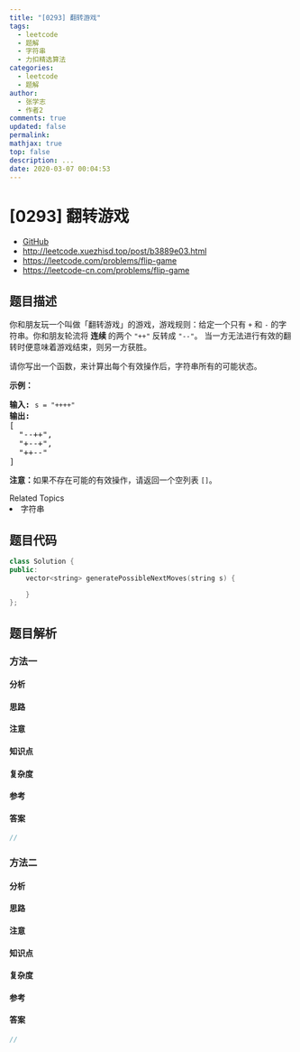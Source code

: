 ```yaml
---
title: "[0293] 翻转游戏"
tags:
  - leetcode
  - 题解
  - 字符串
  - 力扣精选算法
categories:
  - leetcode
  - 题解
author:
  - 张学志
  - 作者2
comments: true
updated: false
permalink:
mathjax: true
top: false
description: ...
date: 2020-03-07 00:04:53
---
```



# [0293] 翻转游戏
* [GitHub](https://github.com/algoboy101/LeetCodeCrowdsource/tree/master/_posts/QA/%5B0293%5D%20%E7%BF%BB%E8%BD%AC%E6%B8%B8%E6%88%8F.md)
* http://leetcode.xuezhisd.top/post/b3889e03.html
* https://leetcode.com/problems/flip-game
* https://leetcode-cn.com/problems/flip-game


## 题目描述

<p>你和朋友玩一个叫做「翻转游戏」的游戏，游戏规则：给定一个只有&nbsp;<code>+</code>&nbsp;和&nbsp;<code>-</code>&nbsp;的字符串。你和朋友轮流将&nbsp;<strong>连续 </strong>的两个&nbsp;<code>&quot;++&quot;</code>&nbsp;反转成&nbsp;<code>&quot;--&quot;</code>。 当一方无法进行有效的翻转时便意味着游戏结束，则另一方获胜。</p>

<p>请你写出一个函数，来计算出每个有效操作后，字符串所有的可能状态。</p>

<p><strong>示例：</strong></p>

<pre><strong>输入:</strong> <code>s = &quot;++++&quot;</code>
<strong>输出:</strong> 
[
  &quot;--++&quot;,
  &quot;+--+&quot;,
  &quot;++--&quot;
]
</pre>

<p><strong>注意：</strong>如果不存在可能的有效操作，请返回一个空列表&nbsp;<code>[]</code>。</p>
<div><div>Related Topics</div><div><li>字符串</li></div></div>


## 题目代码

```cpp
class Solution {
public:
    vector<string> generatePossibleNextMoves(string s) {

    }
};
```


## 题目解析


### 方法一

#### 分析

#### 思路

#### 注意

#### 知识点

#### 复杂度

#### 参考

#### 答案

```cpp
//
```


### 方法二

#### 分析

#### 思路

#### 注意

#### 知识点

#### 复杂度

#### 参考

#### 答案

```cpp
//
```


